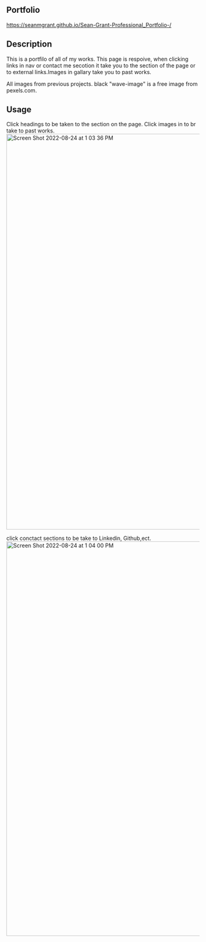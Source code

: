 ## Portfolio
https://seanmgrant.github.io/Sean-Grant-Professional_Portfolio-/

## Description
 
  This is a portfilo of all of my works. This page is respoive, when clicking links in nav or contact me secotion it take you to the section of the page or   to external links.Images in gallary take you to past works.
  
  All images from previous projects. black "wave-image" is a free image from pexels.com.


## Usage
Click headings to be taken to the section on the page. Click images in to br take to past works.
  <img width="1033" alt="Screen Shot 2022-08-24 at 1 03 36 PM" src="https://user-images.githubusercontent.com/104331199/186502046-537fdf33-02e7-4e0f-8001-ebb11fe830fe.png">

click conctact sections to be take to Linkedin, Github,ect.
<img width="1030" alt="Screen Shot 2022-08-24 at 1 04 00 PM" src="https://user-images.githubusercontent.com/104331199/186502096-8cd1dc66-585a-4f03-9954-8506f3f49d45.png">
